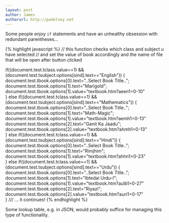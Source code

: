 ```yaml
---
layout: post
author: James
authorurl: http://padolsey.net
---
```


Some people enjoy <code>if</code> statements and have an unhealthy obsession with redundant parentheses...

{% highlight javascript %}
// this function checks which class and subject u have selected
// and set the value of book accordingly and the name of file that will be open after button clicked
    
if((document.test.tclass.value==1) && (document.test.tsubject.options[sind].text=="English"))
{
    document.test.tbook.options[0].text="..Select Book Title..";
    document.test.tbook.options[1].text="Marigold";
    document.test.tbook.options[1].value="textbook.htm?aeen1=0-10"                
}
else if((document.test.tclass.value==1) && (document.test.tsubject.options[sind].text=="Mathematics"))
{
    document.test.tbook.options[0].text="..Select Book Title..";
    document.test.tbook.options[1].text="Math-Magic";
    document.test.tbook.options[1].value="textbook.htm?aemh1=0-13"        
    document.test.tbook.options[2].text="Ganit Ka Jaadu";
    document.test.tbook.options[2].value="textbook.htm?ahmh1=0-13"               
}
else if((document.test.tclass.value==1) && (document.test.tsubject.options[sind].text=="Hindi"))
{
    document.test.tbook.options[0].text="..Select Book Title..";
    document.test.tbook.options[1].text="Rimjhim";
    document.test.tbook.options[1].value="textbook.htm?ahhn1=0-23"        
}
else if((document.test.tclass.value==1) && (document.test.tsubject.options[sind].text=="Urdu"))
{
    document.test.tbook.options[0].text="..Select Book Title..";
    document.test.tbook.options[1].text="Ibtedai Urdu-I";
    document.test.tbook.options[1].value="textbook.htm?aulb1=0-27"        
    document.test.tbook.options[2].text="Riyazi";
    document.test.tbook.options[2].value="textbook.htm?auri1=0-17"    
}
/// ... it continues!
{% endhighlight %}

Some lookup table, e.g. in JSON, would probably suffice for managing this type of functionality.
